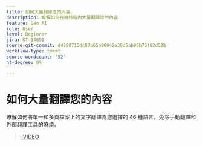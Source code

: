 ```yaml
---
title: 如何大量翻譯您的內容
description: 瞭解如何在幾秒鐘內大量翻譯您的內容
feature: Gen AI
role: User
level: Beginner
jira: KT-14851
source-git-commit: d4290715dc87b65a96942a38d5ab96b76f82d52b
workflow-type: tm+mt
source-wordcount: '52'
ht-degree: 0%

---
```


# 如何大量翻譯您的內容

瞭解如何將單一和多頁檔案上的文字翻譯為您選擇的 46 種語言，免除手動翻譯和外部翻譯工具的麻煩。

>[!VIDEO](https://video.tv.adobe.com/v/3427023?quality=12&learn=on&hidetitle=true)
